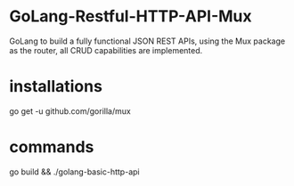 # GoLang-Restful-HTTP-API-Mux
GoLang to build a fully functional JSON REST APIs, using the Mux package as the router, all CRUD capabilities are implemented.

# installations
  go get -u github.com/gorilla/mux

# commands
  go build && ./golang-basic-http-api
